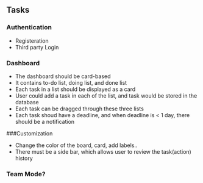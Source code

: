 ## Tasks 

### Authentication

- Registeration
- Third party Login

### Dashboard
- The dashboard should be card-based
- It contains to-do list, doing list, and done list
- Each task in a list should be displayed as a card
- User could add a task in each of the list, and task would be stored in the database
- Each task can be dragged through these three lists
- Each task shoud have a deadline, and when deadline is < 1 day, there should be a notification

###Customization
- Change the color of the board, card, add labels..
- There must be a side bar, which allows user to review the task(action) history

### Team Mode?
